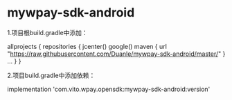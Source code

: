 # mywpay-sdk-android

1.项目根build.gradle中添加：

allprojects {
    repositories {
        jcenter()
        google()
        maven { url "https://raw.githubusercontent.com/Duanle/mywpay-sdk-android/master/" }
       ...
    }
}

2.项目build.gradle中添加依赖：

 implementation 'com.vito.wpay.opensdk:mywpay-sdk-android:version'
